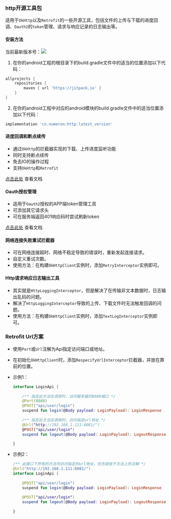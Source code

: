### http开源工具包

适用于`OkHttp`以及`Retrofit`的一些开源工具，包括文件的上传与下载的进度回调、`Oauth2`的`token`管理、请求与响应记录的日志输出等。

#### 安装方法
当前最新版本号：[![](https://jitpack.io/v/cn.numeron/http.svg)](https://jitpack.io/#cn.numeron/http)

1.  在你的android工程的根目录下的build.gradle文件中的适当的位置添加以下代码：
```groovy
allprojects {
    repositories {
        maven { url 'https://jitpack.io' }
    }
}
```
2.  在你的android工程中对应的android模块的build.gradle文件中的适当位置添加以下代码：
```groovy
implementation 'cn.numeron:http:latest_version'
```

#### 进度回调和断点续传
* 通过`OkHttp`的拦截器实现的下载、上传进度监听功能
* 同时支持断点续传
* 免去IO的操作过程
* 支持`OkHttp`和`Retrofit`

[点击此处](https://github.com/xiazunyang/http/blob/master/PROGRESS.md) 查看文档

#### Oauth授权管理
* 适用于`Oauth2`授权的APP端token管理工具
* 可添加其它请求头
* 可在服务端返回401响应码时尝试刷新token

[点击此处](https://github.com/xiazunyang/http/blob/master/OAUTH.md) 查看文档

#### 网络连接失败重试拦截器
* 可在网络连接超时、网络不稳定导致的错误时，重新发起连接请求。
* 自定义重试次数。
* 使用方法：在构建`OkHttpClient`实例时，添加`RetryInterceptor`实例即可。

#### Http请求响应日志输出工具
* 其实就是`HttpLoggingInterceptor`，但是解决了在传输非文本数据时，日志输出乱码的问题。
* 解决了`HttpLoggingInterceptor`导致的上传、下载文件时无法触发回调的问题。
* 使用方法：在构建`OkHttpClient`实例时，添加`TextLogInterceptor`实例即可。

### Retrofit Url方案
* 使用`Port`或`Url`注解为Api指定访问端口或地址。
* 在初始化`OkHttpClient`时，添加`RespecifyUrlInterceptor`拦截器，并放在靠前的位置。
* 示例1：
    ```kotlin
    interface LoginApi {
        
        /** 指定此方法在调用时，访问服务器的8080端口 */
        @Port(8080)
        @POST("api/user/login")
        suspend fun login(@Body payload: LoginPayload): LoginResponse
        
        /** 指定此方法在调用时，访问指定url地址 */
        @Url("http://192.168.1.111:8081/")
        @POST("api/user/login")
        suspend fun logout(@Body payload: LoginPayload): LogoutResponse
        
    }
    ``` 
  
* 示例2：
    ```kotlin
    /** 此接口下所有的方法均访问指定的url地址，优先级低于方法上的注解 */
    @Url("http://192.168.1.111:8081/")
    interface LoginApi {
        
        @POST("api/user/login")
        suspend fun login(@Body payload: LoginPayload): LoginResponse
        
        @POST("api/user/login")
        suspend fun logout(@Body payload: LoginPayload): LogoutResponse
        
    }
    ``` 
  